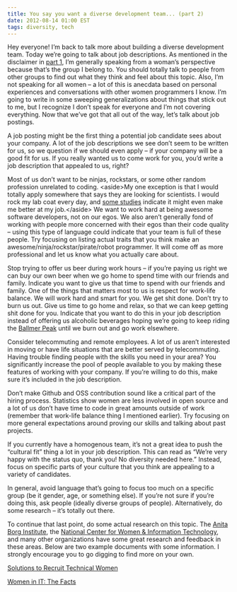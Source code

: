 ```yaml
---
title: You say you want a diverse development team... (part 2)
date: 2012-08-14 01:00 EST
tags: diversity, tech
---
```


Hey everyone! I’m back to talk more about building a diverse development team. Today we’re going to talk about job descriptions. As mentioned in the disclaimer in [part 1](http://juliepagano.com/blog/2012/08/12/you-say-you-want-a-diverse-development-team-part-1/), I’m generally speaking from a woman’s perspective because that’s the group I belong to. You should totally talk to people from other groups to find out what they think and feel about this topic. Also, I’m not speaking for all women – a lot of this is anecdata based on personal experiences and conversations with other women programmers I know. I’m going to write in some sweeping generalizations about things that stick out to me, but I recognize I don’t speak for everyone and I’m not covering everything. Now that we’ve got that all out of the way, let’s talk about job postings.

A job posting might be the first thing a potential job candidate sees about your company. A lot of the job descriptions we see don’t seem to be written for us, so we question if we should even apply – if your company will be a good fit for us.  If you really wanted us to come work for you, you’d write a job description that appealed to us, right?

Most of us don’t want to be ninjas, rockstars, or some other random profession unrelated to coding. &lt;aside>My one exception is that I would totally apply somewhere that says they are looking for scientists. I would rock my lab coat every day, and [some studies](http://www.sciencedirect.com/science/article/pii/S0022103112000200) indicate it might even make me better at my job.&lt;/aside> We want to work hard at being awesome software developers, not on our egos. We also aren’t generally fond of working with people more concerned with their egos than their code quality – using this type of language could indicate that your team is full of these people. Try focusing on listing actual traits that you think make an awesome/ninja/rockstar/pirate/robot programmer.  It will come off as more professional and let us know what you actually care about.

Stop trying to offer us beer during work hours – if you’re paying us right we can buy our own beer when we go home to spend time with our friends and family. Indicate you want to give us that time to spend with our friends and family. One of the things that matters most to us is respect for work-life balance. We will work hard and smart for you. We get shit done. Don’t try to burn us out. Give us time to go home and relax, so that we can keep getting shit done for you. Indicate that you want to do this in your job description instead of offering us alcoholic beverages hoping we’re going to keep riding the [Ballmer Peak](http://xkcd.com/323/) until we burn out and go work elsewhere.

Consider telecommuting and remote employees. A lot of us aren’t interested in moving or have life situations that are better served by telecommuting. Having trouble finding people with the skills you need in your area?  You significantly increase the pool of people available to you by making these features of working with your company. If you’re willing to do this, make sure it’s included in the job description.

Don’t make Github and OSS contribution sound like a critical part of the hiring process. Statistics show women are less involved in open source and a lot of us don’t have time to code in great amounts outside of work (remember that work-life balance thing I mentioned earlier). Try focusing on more general expectations around proving our skills and talking about past projects.

If you currently have a homogenous team, it’s not a great idea to push the “cultural fit” thing a lot in your job description. This can read as “We’re very happy with the status quo, thank you! No diversity needed here.” Instead, focus on specific parts of your culture that you think are appealing to a variety of candidates.

In general, avoid language that’s going to focus too much on a specific group (be it gender, age, or something else). If you’re not sure if you’re doing this, ask people (ideally diverse groups of people). Alternatively, do some research – it’s totally out there.

To continue that last point, do some actual research on this topic. The [Anita Borg Institute](http://anitaborg.org/), the [National Center for Women & Information Technology](http://www.ncwit.org/), and many other organizations have some great research and feedback in these areas. Below are two example documents with some information.  I strongly encourage you to go digging to find more on your own.

[Solutions to Recruit Technical Women](http://anitaborg.org/files/Anita-Borg-Inst-Solutions-To-Recruit-Technical-Women.pdf)

[Women in IT: The Facts](http://www.ncwit.org/sites/default/files/resources/ncwit_thefacts_rev2010.pdf)